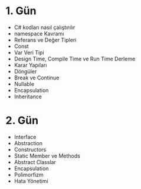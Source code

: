 # 1. Gün
- C# kodları nasıl çalıştırılır
- namespace Kavramı
- Referans ve Değer Tipleri
- Const
- Var Veri Tipi
- Design Time, Compile Time ve Run Time Derleme
- Karar Yapıları
- Döngüler
- Break ve Continue
- Nullable
- Encapsulation
- Inheritance

# 2. Gün
- Interface
- Abstraction
- Constructors
- Static Member ve Methods
- Abstract Classlar
- Encapsulation
- Polimorfizm
- Hata Yönetimi
